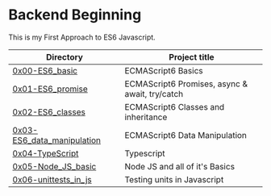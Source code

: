 # Backend Beginning

This is my First Approach to ES6 Javascript.

| Directory                                                   | Project title                                  |
| ----------------------------------------------------------- | ---------------------------------------------- |
| [0x00-ES6_basic](./0x00-ES6_basic)                          | ECMAScript6 Basics                             |
| [0x01-ES6_promise](./0x01-ES6_promise)                      | ECMAScript6 Promises, async & await, try/catch |
| [0x02-ES6_classes](./0x02-ES6_classes)                      | ECMAScript6 Classes and inheritance            |
| [0x03-ES6_data_manipulation](./0x03-ES6_data_manipulation/) | ECMAScript6 Data Manipulation                  |
| [0x04-TypeScript](./0x04-TypeScript)                        | Typescript                                     |
| [0x05-Node_JS_basic](./0x05-Node_JS_basic)                  | Node JS and all of it's Basics                 |
| [0x06-unittests_in_js](./0x06-unittests_in_js)              | Testing units in Javascript                    |
